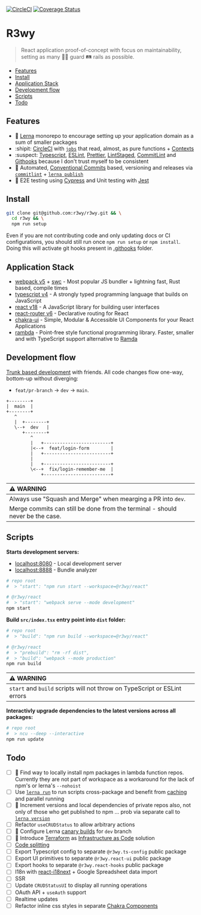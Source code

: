 <!-- markdownlint-disable first-line-h1 -->

[![CircleCI](https://dl.circleci.com/status-badge/img/gh/r3wy/r3wy/tree/main.svg?style=svg)](https://dl.circleci.com/status-badge/redirect/gh/r3wy/r3wy/tree/main)
[![Coverage Status](https://coveralls.io/repos/github/r3wy/r3wy/badge.svg)](https://coveralls.io/github/r3wy/r3wy)

# R3wy

> React application proof-of-concept with focus on maintainability, setting as
> many :guardsman: guard :railway_track: rails as possible.

<!-- vim-markdown-toc GFM -->

- [Features](#features)
- [Install](#install)
- [Application Stack](#application-stack)
- [Development flow](#development-flow)
- [Scripts](#scripts)
- [Todo](#todo)

<!-- vim-markdown-toc -->

## Features

- :dragon: [Lerna][intro_lerna] monorepo to encourage setting up your
  application domain as a sum of smaller packages
- :shipit: [CircleCI][intro_circleci] with [`jobs`][intro_cci-jobs] that read,
  almost, as pure functions + [Contexts][intro_cci-context]
- :suspect: [Typescript][intro_typescript], [ESLint][intro_eslint],
  [Prettier][intro_prettier], [LintStaged][intro_lint-staged],
  [CommitLint][intro_commit-lint] and [Githooks][intro_githooks] because I
  don't trust myself to be consistent
- :love_letter: Automated, [Conventional
  Commits][intro_conventional-commits] based, versioning and releases via
  [`commitlint`][intro_commit-lint] + [`lerna publish`][intro_lerna-publish]
- :hammer: E2E testing using [Cypress][intro_cypress] and Unit testing with
  [Jest][intro_jest]

[intro_circleci]: https://circleci.com
[intro_cci-jobs]: /.circleci/config.yml#27
[intro_conventional-commits]: https://www.conventionalcommits.org
[intro_lerna]: https://lerna.js.org
[intro_cci-context]: https://circleci.com/docs/contexts
[intro_typescript]: https://www.typescriptlang.org
[intro_eslint]: https://eslint.org
[intro_prettier]: https://prettier.io
[intro_lint-staged]: https://github.com/okonet/lint-staged
[intro_githooks]: https://git-scm.com/docs/githooks
[intro_commit-lint]: https://commitlint.js.org
[intro_lerna-publish]: https://lerna.js.org/docs/features/version-and-publish
[intro_cypress]: https://www.cypress.io
[intro_jest]: https://jestjs.io

## Install

```bash
git clone git@github.com:r3wy/r3wy.git && \
  cd r3wy && \
  npm run setup
```

Even if you are not contributing code and only updating docs or CI
configurations, you should still run once `npm run setup` or `npm install`.
Doing this will activate git hooks present in [.githooks](/.githooks) folder.

## Application Stack

- [webpack v5][app-stack_webpack] + [swc][app-stack_swc] - Most popular JS
  bundler + lightning fast, Rust based, compile times
- [typescript v4][app-stack_ts] - A strongly typed programming language that
  builds on JavaScript
- [react v18][app-stack_react] - A JavaScript library for building user
  interfaces
- [react-router v6][app-stack_react-router] - Declarative routing for React
- [chakra-ui][app-stack_chakra] - Simple, Modular & Accessible UI
  Components for your React Applications
- [rambda][app-stack_rambda] - Point-free style functional programming library.
  Faster, smaller and with TypeScript support alternative to
  [Ramda](https://ramdajs.com/)

[app-stack_react]: https://github.com/facebook/react
[app-stack_react-router]: https://github.com/remix-run/react-router
[app-stack_chakra]: https://github.com/chakra-ui/chakra-ui
[app-stack_rambda]: https://github.com/selfrefactor/rambda
[app-stack_ts]: https://www.typescriptlang.org
[app-stack_webpack]: https://github.com/webpack/webpack
[app-stack_swc]: https://swc.rs

## Development flow

[Trunk based development](https://trunkbaseddevelopment.com/) with friends. All
code changes flow one-way, bottom-up without diverging:

- `feat/pr-branch` -> `dev` -> `main`.

```text
+--------+
|  main  |
+--------+
   ^
   |  +--------+
   \--+  dev   |
      +--------+
         ^
         |   +-------------------------+
         |<--+  feat/login-form        |
         |   +-------------------------+
         |
         |   +-------------------------+
         \<--+  fix/login-remember-me  |
             +-------------------------+
```

| :warning: WARNING                                                             |
| :---------------------------------------------------------------------------- |
| Always use "Squash and Merge" when mearging a PR into `dev`.                  |
| Merge commits can still be done from the terminal - should never be the case. |

## Scripts

**Starts development servers:**

- [localhost:8080](http://localhost:8080) - Local development server
- [localhost:8888](http://localhost:8888) - Bundle analyzer

```bash
# repo root 
#  > "start": "npm run start --workspace=@r3wy/react"

# @r3wy/react
#  > "start": "webpack serve --mode development"
npm start
```

**Build `src/index.tsx` entry point into `dist` folder:**

```bash
# repo root
#  > "build": "npm run build --workspace=@r3wy/react"

# @r3wy/react
#  > "prebuild": "rm -rf dist",
#  > "build": "webpack --mode production"
npm run build
```

| :warning: WARNING                                                         |
| :------------------------------------------------------------------------ |
| `start` and `build` scripts will not throw on TypeScript or ESLint errors |

**Interactivly upgrade dependencies to the latest versions across all packages:**

```bash
# repo root
#  > ncu --deep --interactive
npm run update
```

## Todo

- [ ] :red_circle: Find way to locally install npm packages in lambda function
  repos. Currently they are not part of workspace as a workaround for the lack
  of npm's or lerna's `--nohoist`
- [ ] Use [`lerna run`][todo_lerna-run] to run scripts cross-package and
  benefit from [caching][todo_lerna-cache] and parallel running
- [ ] :red_circle: Increment versions and local dependencies of private repos
  also, not only of those who get published to npm ... prob via separate call
  to [`lerna version`][todo_lerna-version]
- [ ] Refactor `useCRUDStatus` to allow arbitrary actions
- [ ] :red_circle: Configure Lerna [canary builds][todo_lerna-canary] for `dev`
  branch
- [ ] :red_circle: Introduce [Terraform][todo_terraform] as [Infrastructure as
  Code][todo_iac] solution
- [ ] [Code splitting][todo_code-splitting]
- [ ] Export Typescript config to separate `@r3wy.ts-config` public package
- [ ] Export UI primitives to separate `@r3wy.react-ui` public package
- [ ] Export hooks to separate `@r3wy.react-hooks` public package
- [ ] I18n with [react-i18next][todo_react-i18next] + Google Spreadsheet data
  import
- [ ] SSR
- [ ] Update `CRUDStatusUI` to display all running operations
- [ ] OAuth API + `useAuth` support
- [ ] Realtime updates
- [ ] Refactor inline css styles in separate [Chakra Components][todo_chakra-components]

[todo_lerna-version]: https://github.com/lerna/lerna/tree/main/commands/version#readme
[todo_lerna-run]: https://github.com/lerna/lerna/tree/main/commands/run
[todo_lerna-cache]: https://lerna.js.org/docs/concepts/how-caching-works
[todo_terraform]: https://www.terraform.io
[todo_iac]: https://en.wikipedia.org/wiki/Infrastructure_as_code
[todo_react-i18next]: https://react.i18next.com
[todo_chakra-components]: https://chakra-ui.com/docs/styled-system/component-style
[todo_code-splitting]: https://www.copycat.dev/blog/react-lazy
[todo_lerna-canary]: https://github.com/lerna/lerna/tree/main/commands/publish#--canary
